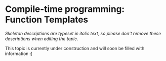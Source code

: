 # Compile-time programming: Function Templates

_Skeleton descriptions are typeset in italic text,_
_so please don't remove these descriptions when editing the topic._

This topic is currently under construction and will soon be filled with information :)
